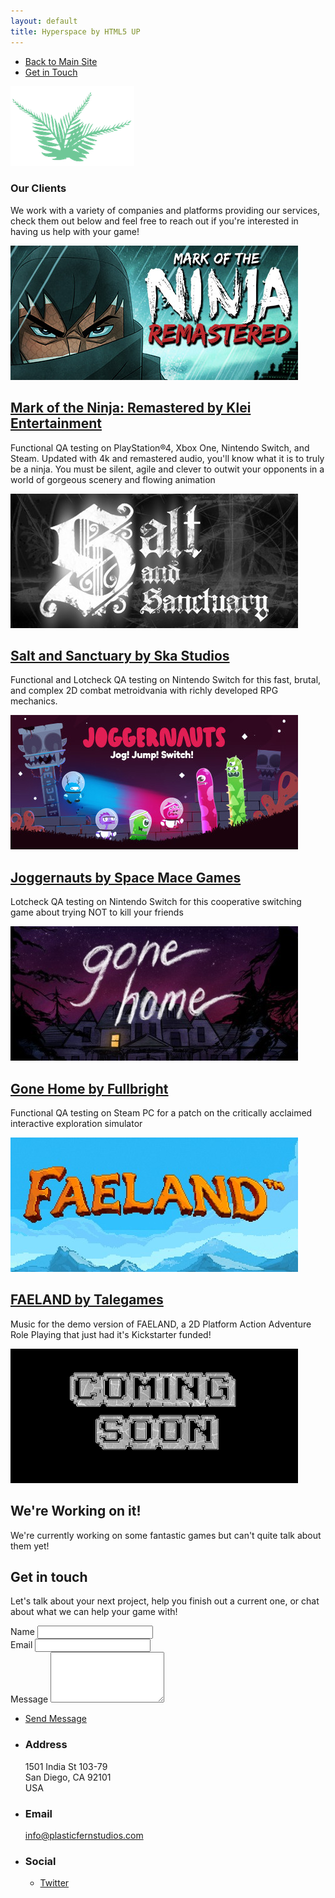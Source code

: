 ```yaml
---
layout: default
title: Hyperspace by HTML5 UP
---
```


<!-- Sidebar -->
<section id="sidebar">
	<div class="inner">
		<nav>
			<ul>
				<li><a href="http://www.plasticfernstudios.com">Back to Main Site</a></li>
				<li><a href="#three">Get in Touch</a></li>
			</ul>
		</nav>
	</div>
</section>

<!-- Wrapper -->
<div id="wrapper">

<!-- One -->
<section id="one" class="wrapper style2 spotlights">
	<section>
		<div class="content">
			<div class="inner">
				<a><img src="images/logo.png" alt="plastic fern studios logo" data-position="center center" /></a>
				<h1>Our Clients</h1>
				<p>We work with a variety of companies and platforms providing our services, check them out below and feel free to reach out if you're interested in having us help with your game!</p>
			</div>
		</div>
	</section>
	<section>
		<a><img src="images/motn.jpg" alt="" data-position="25% 25%" /></a>
		<div class="content">
			<div class="inner">
				<a href="https://www.klei.com/games/mark-ninja"><h2>Mark of the Ninja: Remastered by Klei Entertainment</h2></a>
				<p>Functional QA testing on PlayStation®4, Xbox One, Nintendo Switch, and Steam. Updated with 4k and remastered audio, you'll know what it is to truly be a ninja. You must be silent, agile and clever to outwit your opponents in a world of gorgeous scenery and flowing animation</p>
			</div>
		</div>
	</section>
	<section>
		<a><img src="images/Salt.jpg" alt="" data-position="center center" /></a>
		<div class="content">
			<div class="inner">
				<a href="https://www.nintendo.com/games/detail/salt-and-sanctuary-switch"><h2>Salt and Sanctuary by Ska Studios</h2></a>
				<p>Functional and Lotcheck QA testing on Nintendo Switch for this fast, brutal, and complex 2D combat metroidvania with richly developed RPG mechanics.</p>
			</div>
		</div>
	</section>
	<section>
		<a><img src="images/joggernauts.jpg" alt="" data-position="center center" /></a>
		<div class="content">
			<div class="inner">
				<a href="https://spacemacegames.com/"><h2>Joggernauts by Space Mace Games</h2></a>
				<p>Lotcheck QA testing on Nintendo Switch for this cooperative switching game about trying NOT to kill your friends</p>
			</div>
		</div>
	</section>
	<section>
		<a><img src="images/gonehome.jpg" alt="" data-position="25% 25%" /></a>
		<div class="content">
			<div class="inner">
				<a href="https://gonehome.game/"><h2>Gone Home by Fullbright</h2></a>
				<p>Functional QA testing on Steam PC for a patch on the critically acclaimed interactive exploration simulator</p>
			</div>
		</div>
	</section>
	<section>
		<a><img src="images/faeland.jpg" alt="" data-position="25% 25%" /></a>
		<div class="content">
			<div class="inner">
				<a href="http://www.talegames.com"><h2>FAELAND by Talegames</h2></a>
				<p>Music for the demo version of FAELAND, a 2D Platform Action Adventure Role Playing that just had it's Kickstarter funded!</p>
			</div>
		</div>
	</section>
	<section>
		<a><img src="images/Soon.png" alt="" data-position="25% 25%" /></a>
		<div class="content">
			<div class="inner">
				<h2>We're Working on it!</h2>
				<p>We're currently working on some fantastic games but can't quite talk about them yet!</p>
			</div>
		</div>
	</section>
</section>


<!-- Three -->
<section id="three" class="wrapper style1 fade-up">
	<div class="inner">
		<h2>Get in touch</h2>
		<p>Let's talk about your next project, help you finish out a current one, or chat about what we can help your game with!</p>
		<div class="split style1">
			<section>
				<form method="post" action="https://formspree.io/info@plasticfernstudios.com">
					<div class="field half first">
						<label for="name">Name</label>
						<input type="text" name="name" id="name" />
					</div>
					<div class="field half">
						<label for="email">Email</label>
						<input type="text" name="email" id="email" />
					</div>
					<div class="field">
						<label for="message">Message</label>
						<textarea name="message" id="message" rows="5"></textarea>
					</div>
					<ul class="actions">
						<li><a href="" class="button submit">Send Message</a></li>
					</ul>
				</form>
			</section>
			<section>
				<ul class="contact">
					<li>
						<h3>Address</h3>
						<span>1501 India St 103-79<br />
						San Diego, CA 92101<br />
						USA</span>
					</li>
					<li>
						<h3>Email</h3>
						<a href="mailto:info@plasticfernstudios.com">info@plasticfernstudios.com</a>
					</li>
					<li>
						<h3>Social</h3>
						<ul class="icons">
							<li><a href="https://www.twitter.com/jaymfernandes" class="fa-twitter"><span class="label">Twitter</span></a></li>
						</ul>
					</li>
				</ul>
			</section>
		</div>
	</div>
</section>

</div>
